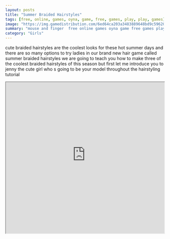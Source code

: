 ```yaml
---
layout: posts
title: "Summer Braided Hairstyles"
tags: [free, online, games, oyna, game, free, games, play, play, games]
image: "https://img.gamedistribution.com/6ed64ca203a3483889648bd9c59620ac-512x384.jpeg"
summary: "mouse and finger  free online games oyna game free games play play games"
category: "Girls"
---
```


cute braided hairstyles are the coolest looks for these hot summer days and there are so many options to try ladies in our brand new hair game called summer braided hairstyles we are going to teach you how to make three of the coolest braided hairstyles of this season but first let me introduce you to jenny the cute girl who s going to be your model throughout the hairstyling tutorial

<iframe width="100%" height="480px;" src="https://html5.gamedistribution.com/6ed64ca203a3483889648bd9c59620ac/"></iframe>
